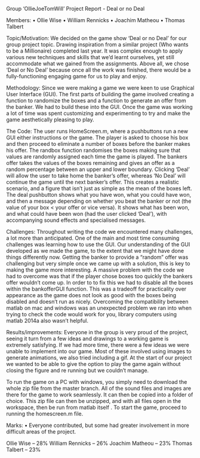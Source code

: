 Group ‘OllieJoeTomWill’ Project Report - Deal or no Deal

Members: • Ollie Wise • William Rennicks • Joachim Matheou • Thomas Talbert

Topic/Motivation: We decided on the game show ‘Deal or no Deal’ for our group project topic. Drawing inspiration from a similar project (Who wants to be a Millionaire) completed last year. It was complex enough to apply various new techniques and skills that we’d learnt ourselves, yet still accommodate what we gained from the assignments. Above all, we chose ‘Deal or No Deal’ because once all the work was finished, there would be a fully-functioning engaging game for us to play and enjoy.

Methodology: Since we were making a game we were keen to use Graphical User Interface (GUI). The first parts of building the game involved creating a function to randomize the boxes and a function to generate an offer from the banker. We had to build these into the GUI. Once the game was working a lot of time was spent customizing and experimenting to try and make the game aesthetically pleasing to play.

The Code: The user runs HomeScreen.m, where a pushbuttons run a new GUI either instructions or the game. The player is asked to choose his box and then proceed to eliminate a number of boxes before the banker makes his offer. The randbox function randomises the boxes making sure that values are randomly assigned each time the game is played. The bankers offer takes the values of the boxes remaining and gives an offer as a random percentage between an upper and lower boundary. Clicking ‘Deal’ will allow the user to take home the banker’s offer, whereas ‘No Deal’ will continue the game until the next banker’s offer. This creates a realistic scenario, and a figure that isn’t just as simple as the mean of the boxes left. The deal pushbutton shows what you have won, what you could have won, and then a message depending on whether you beat the banker or not (the value of your box < your offer or vice versa). It shows what has been won, and what could have been won (had the user clicked ‘Deal’), with accompanying sound effects and specialised messages.

Challenges: Throughout writing the code we encountered many challenges, a lot more than anticipated. One of the main and most time consuming challenges was learning how to use the GUI. Our understanding of the GUI developed as we made the game, to the extent that we might have done things differently now. Getting the banker to provide a “random” offer was challenging but very simple once we came up with a solution, this is key to making the game more interesting. A massive problem with the code we had to overcome was that if the player chose boxes too quickly the bankers offer wouldn’t come up. In order to to fix this we had to disable all the boxes within the bankofferGUI function. This was a tradeoff for practicality over appearance as the game does not look as good with the boxes being disabled and doesn’t run as nicely. Overcoming the compatibility between matlab on mac and windows was an unexpected problem we ran into when trying to check the code would work for you, library computers using matlab 2014a also wasn’t helpful.

Results/improvements: Everyone in the group is very proud of the project, seeing it turn from a few ideas and drawings to a working game is extremely satisfying. If we had more time, there were a few ideas we were unable to implement into our game. Most of these involved using images to generate animations, we also tried including a gif. At the start of our project we wanted to be able to give the option to play the game again without closing the figure and re running but we couldn’t manage.

To run the game on a PC with windows, you simply need to download the whole zip file from the master branch. All of the sound files and images are there for the game to work seamlessly. It can then be copied into a folder of choice. This zip file can then be unzipped, and with all files open in the workspace, then be run from matlab itself . To start the game, proceed to running the homescreen.m file.

Marks: • Everyone contributed, but some had greater involvement in more difficult areas of the project. 

Ollie Wise – 28% 
William Rennicks – 26% 
Joachim Matheou – 23%
Thomas Talbert – 23%
